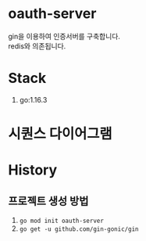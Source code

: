 # oauth-server

gin을 이용하여 인증서버를 구축합니다.  
redis와 의존됩니다.

# Stack

1. go:1.16.3

# 시퀀스 다이어그램

# History

## 프로젝트 생성 방법

1. `go mod init oauth-server`
1. `go get -u github.com/gin-gonic/gin`

